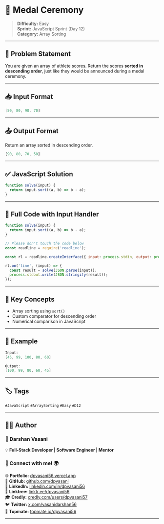 # 🥇 Medal Ceremony

> **Difficulty:** Easy  
> **Sprint:** JavaScript Sprint (Day 12)  
> **Category:** Array Sorting

---

## 🧩 Problem Statement

You are given an array of athlete scores. Return the scores **sorted in descending order**, just like they would be announced during a medal ceremony.

---

## 📥 Input Format

```js
[50, 80, 90, 70]
```

---

## 📤 Output Format

Return an array sorted in descending order.

```js
[90, 80, 70, 50]
```

---

## ✅ JavaScript Solution

```js
function solve(input) {
  return input.sort((a, b) => b - a);
}
```

---

## 📜 Full Code with Input Handler

```js
function solve(input) {
  return input.sort((a, b) => b - a);
}

// Please don't touch the code below
const readline = require('readline');

const rl = readline.createInterface({ input: process.stdin, output: process.stdout });

rl.on('line', (input) => {
  const result = solve(JSON.parse(input));
  process.stdout.write(JSON.stringify(result));
});
```

---

## 🧠 Key Concepts

- Array sorting using `sort()`
- Custom comparator for descending order
- Numerical comparison in JavaScript

---

## 🧪 Example

```js
Input:
[45, 99, 100, 80, 60]

Output:
[100, 99, 80, 60, 45]
```

---

## 🏷️ Tags

`#JavaScript` `#ArraySorting` `#Easy` `#D12`

---

## 👨‍💻 Author  

### 🚀 **Darshan Vasani**  
💡 **Full-Stack Developer | Software Engineer | Mentor**    

### 🔗 Connect with me! 🌍  
🌐 **Portfolio:** [dpvasani56.vercel.app](https://dpvasani56.vercel.app/)  
🐙 **GitHub:** [github.com/dpvasani](https://github.com/dpvasani)  
💼 **LinkedIn:** [linkedin.com/in/dpvasani56](https://www.linkedin.com/in/dpvasani56/)  
🌳 **Linktree:** [linktr.ee/dpvasani56](https://linktr.ee/dpvasani56)  
🎓 **Credly:** [credly.com/users/dpvasani57](https://www.credly.com/users/dpvasani57/)  
🐦 **Twitter:** [x.com/vasanidarshan56](https://x.com/vasanidarshan56)  
📢 **Topmate:** [topmate.io/dpvasani56](https://topmate.io/dpvasani56)  

---